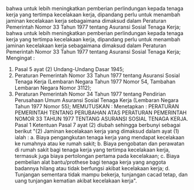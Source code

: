  bahwa untuk lebih meningkatkan pemberian perlindungan kepada tenaga kerja yang tertimpa kecelakaan kerja, dipandang perlu untuk menambah jaminan kecelakaan kerja sebagaimana dimaksud dalam Peraturan Pemerintah Nomor 33 Tahun 1977 tentang Asuransi Sosial Tenaga Kerja; bahwa untuk lebih meningkatkan pemberian perlindungan kepada tenaga kerja yang tertimpa kecelakaan kerja, dipandang perlu untuk menambah jaminan kecelakaan kerja sebagaimana dimaksud dalam Peraturan Pemerintah Nomor 33 Tahun 1977 tentang Asuransi Sosial Tenaga Kerja;
Mengingat :

1. Pasal 5 ayat (2) Undang-Undang Dasar 1945;
2. Peraturan Pemerintah Nomor 33 Tahun 1977 tentang Asuransi Sosial Tenaga Kerja (Lembaran Negara Tahun 1977 Nomor 54, Tambahan Lembaran Negara Nomor 3112);
3. Peraturan Pemerintah Nomor 34 Tahun 1977 tentang Pendirian Perusahaan Umum Asuransi Sosial Tenaga Kerja (Lembaran Negara Tahun 1977 Nomor 55);
MEMUTUSKAN :
 Menetapkan : PERATURAN PEMERINTAH TENTANG PERUBAHAN ATAS PERATURAN PEMERINTAH NOMOR 33 TAHUN 1977 TENTANG ASURANSI SOSIAL TENAGA KERJA. Pasal 1 Ketentuan Pasal 7 ayat (2) diubah sehingga berbunyi sebagai berikut "(2) Jaminan kecelakaan kerja yang dimaksud dalam ayat (1) ialah :
a. Biaya pengangkutan tenaga kerja yang mendapat kecelakaan ke rumahnya atau ke rumah sakit;
b. Biaya pengobatan dan perawatan di rumah sakit bagi tenaga kerja yang tertimpa kecelakaan kerja, termasuk juga biaya pertolongan pertama pada kecelakaan;
c. Biaya pembelian alat bantu/prothese bagi tenaga kerja yang anggota badannya hilang atau tidak berfungsi akibat kecelakaan kerja;
d. Tunjangan sementara tidak mampu bekerja, tunjangan cacad tetap, dan uang tunjangan kematian akibat kecelakaan kerja".